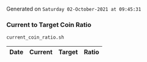 Generated on `Saturday 02-October-2021 at 09:45:31`

### Current to Target Coin Ratio
`current_coin_ratio.sh`

Date|Current|Target|Ratio
---|---|---|---
